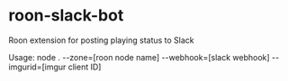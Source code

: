 # roon-slack-bot
Roon extension for posting playing status to Slack

Usage: node . --zone=[roon node name] --webhook=[slack webhook] --imgurid=[imgur client ID]
